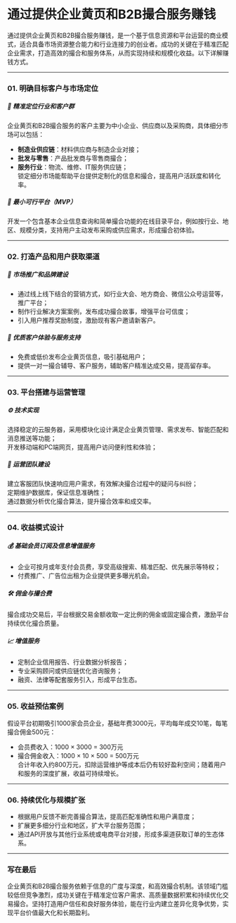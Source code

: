 # 通过提供企业黄页和B2B撮合服务赚钱
通过提供企业黄页和B2B撮合服务赚钱，是一个基于信息资源和平台运营的商业模式，适合具备市场资源整合能力和行业连接力的创业者。成功的关键在于精准匹配企业需求，打造高效的撮合和服务体系，从而实现持续和规模化收益。以下详解赚钱方式。

***

### 01. 明确目标客户与市场定位  
##### 🎯 精准定位行业和客户群  
企业黄页和B2B撮合服务的客户主要为中小企业、供应商以及采购商，具体细分市场可以包括：  
* **制造业供应链**：材料供应商与制造企业对接；  
* **批发与零售**：产品批发商与零售商撮合；  
* **服务行业**：物流、维修、IT服务供应链；  
锁定细分市场能帮助平台提供定制化的信息和撮合，提高用户活跃度和转化率。  
##### 🌱 最小可行平台（MVP）  
开发一个包含基本企业信息查询和简单撮合功能的在线目录平台，例如按行业、地区、规模分类，支持用户主动发布采购或供应需求，形成撮合初体验。  

***

### 02. 打造产品和用户获取渠道  
##### 📢 市场推广和品牌建设  
* 通过线上线下结合的营销方式，如行业大会、地方商会、微信公众号运营等，推广平台；  
* 制作行业解决方案案例，发布成功撮合故事，增强平台可信度；  
* 引入用户推荐奖励制度，激励现有客户邀请新客户。  
##### 🔧 优质客户体验与服务支持  
* 免费或低价发布企业黄页信息，吸引基础用户；  
* 提供一对一撮合辅导、客户服务，辅助客户精准达成交易，提高留存率。  

***

### 03. 平台搭建与运营管理  
##### ⚙️ 技术实现  
选择稳定的云服务器，采用模块化设计满足企业黄页管理、需求发布、智能匹配和消息推送等功能；  
开发移动端和PC端网页，提高用户访问便利性和体验；  
##### 🤝 运营团队建设  
建立客服团队快速响应用户需求，有效解决撮合过程中的疑问与纠纷；  
定期维护数据库，保证信息准确性；  
通过数据分析优化撮合算法，提升撮合效率和成交率。  

***

### 04. 收益模式设计  
##### 💰 基础会员订阅及信息增值服务  
* 企业可按月或年支付会员费，享受高级搜索、精准匹配、优先展示等特权；  
* 付费推广、广告位出租为企业提供更多曝光机会。  
##### 🛠️ 佣金与撮合费  
撮合成功交易后，平台根据交易金额收取一定比例的佣金或固定撮合费，激励平台持续优化撮合质量。  
##### 📈 增值服务  
* 定制企业信用报告、行业数据分析报告；  
* 专业采购顾问或供应链优化咨询服务；  
* 融资、法律等配套服务引入，形成平台生态。  

***

### 05. 收益预估案例  
假设平台初期吸引1000家会员企业，基础年费3000元，平均每年成交10笔，每笔撮合佣金500元：  
* 会员费收入：1000 × 3000 = 300万元  
* 撮合佣金收入：1000 × 10 × 500 = 500万元  
合计年收入约800万元，扣除运营维护等成本后仍有较好盈利空间；随着用户和服务的深度扩展，收益可持续增长。  

***

### 06. 持续优化与规模扩张  
* 根据用户反馈不断完善撮合算法，提高匹配准确性和用户满意度；  
* 扩展更多细分行业和地区，扩大平台服务范围；  
* 通过API开放与其他行业系统或电商平台对接，形成多渠道获取订单的生态体系。  

***

### 写在最后  
企业黄页和B2B撮合服务依赖于信息的广度与深度，和高效撮合机制。该领域门槛较低但竞争激烈，成功关键在于精准定位客户需求、高质量数据积累和持续优化交易撮合。坚持打造用户信任和良好服务体验，能在行业内建立差异化竞争优势，实现平台价值最大化和长期盈利。